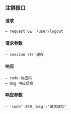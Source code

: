 ### 注销接口

#### 请求
    — request GET /user/logout
#### 请求参数
    — session str 缓存

#### 响应
    — code 响应码
    — msg 响应信息

#### 响应参数
    — 'code':200,'msg':'请求成功'